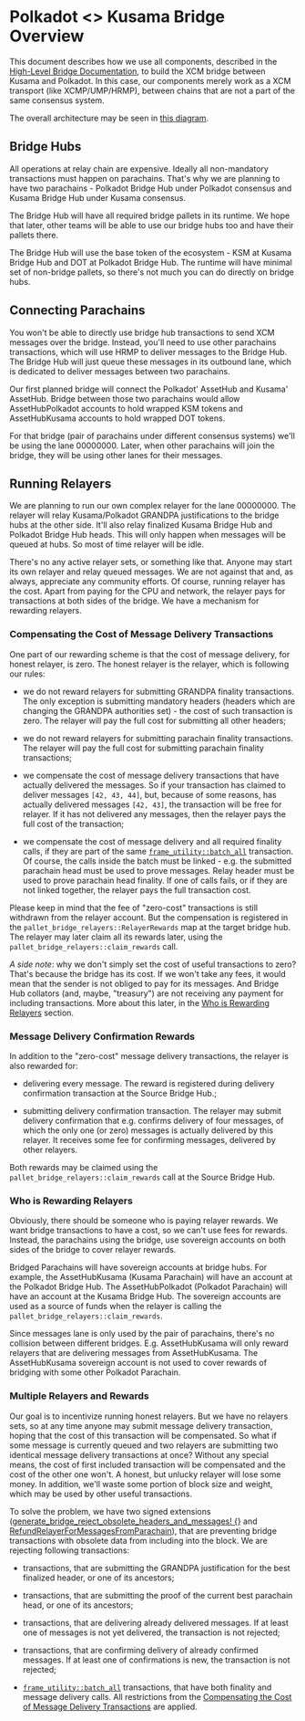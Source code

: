 # Polkadot <> Kusama Bridge Overview

This document describes how we use all components, described in the [High-Level Bridge Documentation](./high-level-overview.md),
to build the XCM bridge between Kusama and Polkadot. In this case, our components merely work as a XCM transport
(like XCMP/UMP/HRMP), between chains that are not a part of the same consensus system.

The overall architecture may be seen in [this diagram](./polkadot-kusama-bridge.html).

## Bridge Hubs

All operations at relay chain are expensive. Ideally all non-mandatory transactions must happen on parachains.
That's why we are planning to have two parachains - Polkadot Bridge Hub under Polkadot consensus and Kusama
Bridge Hub under Kusama consensus.

The Bridge Hub will have all required bridge pallets in its runtime. We hope that later, other teams will be able to
use our bridge hubs too and have their pallets there.

The Bridge Hub will use the base token of the ecosystem - KSM at Kusama Bridge Hub and DOT at Polkadot Bridge Hub.
The runtime will have minimal set of non-bridge pallets, so there's not much you can do directly on bridge hubs.

## Connecting Parachains

You won't be able to directly use bridge hub transactions to send XCM messages over the bridge. Instead, you'll need
to use other parachains transactions, which will use HRMP to deliver messages to the Bridge Hub. The Bridge Hub will
just queue these messages in its outbound lane, which is dedicated to deliver messages between two parachains.

Our first planned bridge will connect the Polkadot' AssetHub and Kusama' AssetHub. Bridge between those two
parachains would allow AssetHubPolkadot accounts to hold wrapped KSM tokens and AssetHubKusama accounts to hold wrapped DOT
tokens.

For that bridge (pair of parachains under different consensus systems) we'll be using the lane 00000000. Later,
when other parachains will join the bridge, they will be using other lanes for their messages.

## Running Relayers

We are planning to run our own complex relayer for the lane 00000000. The relayer will relay Kusama/Polkadot GRANDPA
justifications to the bridge hubs at the other side. It'll also relay finalized Kusama Bridge Hub and Polkadot Bridge
Hub heads. This will only happen when messages will be queued at hubs. So most of time relayer will be idle.

There's no any active relayer sets, or something like that. Anyone may start its own relayer and relay queued messages.
We are not against that and, as always, appreciate any community efforts. Of course, running relayer has the cost.
Apart from paying for the CPU and network, the relayer pays for transactions at both sides of the bridge. We have
a mechanism for rewarding relayers.

### Compensating the Cost of Message Delivery Transactions

One part of our rewarding scheme is that the cost of message delivery, for honest relayer, is zero. The honest relayer
is the relayer, which is following our rules:

- we do not reward relayers for submitting GRANDPA finality transactions. The only exception is submitting mandatory
  headers (headers which are changing the GRANDPA authorities set) - the cost of such transaction is zero. The relayer
  will pay the full cost for submitting all other headers;

- we do not reward relayers for submitting parachain finality transactions. The relayer will pay the full cost for
  submitting parachain finality transactions;

- we compensate the cost of message delivery transactions that have actually delivered the messages. So if your
  transaction has claimed to deliver messages `[42, 43, 44]`, but, because of some reasons, has actually delivered
  messages `[42, 43]`, the transaction will be free for relayer. If it has not delivered any messages, then
  the relayer pays the full cost of the transaction;

- we compensate the cost of message delivery and all required finality calls, if they are part of the same
  [`frame_utility::batch_all`](https://github.com/paritytech/substrate/blob/891d6a5c870ab88521183facafc811a203bb6541/frame/utility/src/lib.rs#L326)
  transaction. Of course, the calls inside the batch must be linked - e.g. the submitted parachain head must be used
  to prove messages. Relay header must be used to prove parachain head finality. If one of calls fails, or if they
  are not linked together, the relayer pays the full transaction cost.

Please keep in mind that the fee of "zero-cost" transactions is still withdrawn from the relayer account. But the
compensation is registered in the `pallet_bridge_relayers::RelayerRewards` map at the target bridge hub. The relayer
may later claim all its rewards later, using the `pallet_bridge_relayers::claim_rewards` call.

*A side note*: why we don't simply set the cost of useful transactions to zero? That's because the bridge has its cost.
If we won't take any fees, it would mean that the sender is not obliged to pay for its messages. And Bridge Hub
collators (and, maybe, "treasury") are not receiving any payment for including transactions. More about this later,
in the [Who is Rewarding Relayers](#who-is-rewarding-relayers) section.

### Message Delivery Confirmation Rewards

In addition to the "zero-cost" message delivery transactions, the relayer is also rewarded for:

- delivering every message. The reward is registered during delivery confirmation transaction at the Source Bridge
  Hub.;

- submitting delivery confirmation transaction. The relayer may submit delivery confirmation that e.g. confirms
  delivery of four messages, of which the only one (or zero) messages is actually delivered by this relayer. It
  receives some fee for confirming messages, delivered by other relayers.

Both rewards may be claimed using the `pallet_bridge_relayers::claim_rewards` call at the Source Bridge Hub.

### Who is Rewarding Relayers

Obviously, there should be someone who is paying relayer rewards. We want bridge transactions to have a cost, so we
can't use fees for rewards. Instead, the parachains using the bridge, use sovereign accounts on both sides
of the bridge to cover relayer rewards.

Bridged Parachains will have sovereign accounts at bridge hubs. For example, the AssetHubKusama (Kusama Parachain) will
have an account at the Polkadot Bridge Hub. The AssetHubPolkadot (Polkadot Parachain) will have an account at the Kusama
Bridge Hub. The sovereign accounts are used as a source of funds when the relayer is calling the
`pallet_bridge_relayers::claim_rewards`.

Since messages lane is only used by the pair of parachains, there's no collision between different bridges. E.g.
AssetHubKusama will only reward relayers that are delivering messages from AssetHubKusama. The AssetHubKusama sovereign account
is not used to cover rewards of bridging with some other Polkadot Parachain.

### Multiple Relayers and Rewards

Our goal is to incentivize running honest relayers. But we have no relayers sets, so at any time anyone may submit
message delivery transaction, hoping that the cost of this transaction will be compensated. So what if some message is
currently queued and two relayers are submitting two identical message delivery transactions at once? Without any
special means, the cost of first included transaction will be compensated and the cost of the other one won't. A honest,
but unlucky relayer will lose some money. In addition, we'll waste some portion of block size and weight, which
may be used by other useful transactions.

To solve the problem, we have two signed extensions ([generate_bridge_reject_obsolete_headers_and_messages! {}](../bin/runtime-common/src/lib.rs)
and [RefundRelayerForMessagesFromParachain](../bin/runtime-common/src/refund_relayer_extension.rs)), that are
preventing bridge transactions with obsolete data from including into the block. We are rejecting following
transactions:

- transactions, that are submitting the GRANDPA justification for the best finalized header, or one of its ancestors;

- transactions, that are submitting the proof of the current best parachain head, or one of its ancestors;

- transactions, that are delivering already delivered messages. If at least one of messages is not yet delivered,
  the transaction is not rejected;

- transactions, that are confirming delivery of already confirmed messages. If at least one of confirmations is new,
  the transaction is not rejected;

- [`frame_utility::batch_all`](https://github.com/paritytech/substrate/blob/891d6a5c870ab88521183facafc811a203bb6541/frame/utility/src/lib.rs#L326)
  transactions, that have both finality and message delivery calls. All restrictions from the
  [Compensating the Cost of Message Delivery Transactions](#compensating-the-cost-of-message-delivery-transactions)
  are applied.
